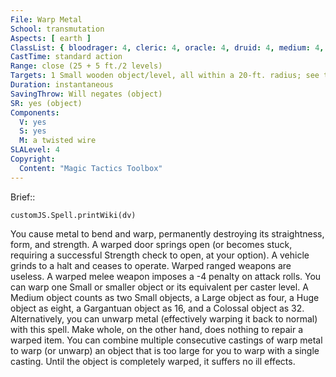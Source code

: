 ```yaml
---
File: Warp Metal
School: transmutation
Aspects: [ earth ]
ClassList: { bloodrager: 4, cleric: 4, oracle: 4, druid: 4, medium: 4, occultist: 4, psychic: 4, sorcerer: 4, wizard: 4 }
CastTime: standard action
Range: close (25 + 5 ft./2 levels)
Targets: 1 Small wooden object/level, all within a 20-ft. radius; see text
Duration: instantaneous
SavingThrow: Will negates (object)
SR: yes (object)
Components:
  V: yes
  S: yes
  M: a twisted wire
SLALevel: 4
Copyright:
  Content: "Magic Tactics Toolbox"
---
```

Brief:: 

```dataviewjs
customJS.Spell.printWiki(dv)
```

You cause metal to bend and warp, permanently destroying its straightness, form, and strength. A warped door springs open (or becomes stuck, requiring a successful Strength check to open, at your option). A vehicle grinds to a halt and ceases to operate. Warped ranged weapons are useless. A warped melee weapon imposes a -4 penalty on attack rolls.  You can warp one Small or smaller object or its equivalent per caster level. A Medium object counts as two Small objects, a Large object as four, a Huge object as eight, a Gargantuan object as 16, and a Colossal object as 32.  Alternatively, you can unwarp metal (effectively warping it back to normal) with this spell. Make whole, on the other hand, does nothing to repair a warped item.  You can combine multiple consecutive castings of warp metal to warp (or unwarp) an object that is too large for you to warp with a single casting. Until the object is completely warped, it suffers no ill effects.
